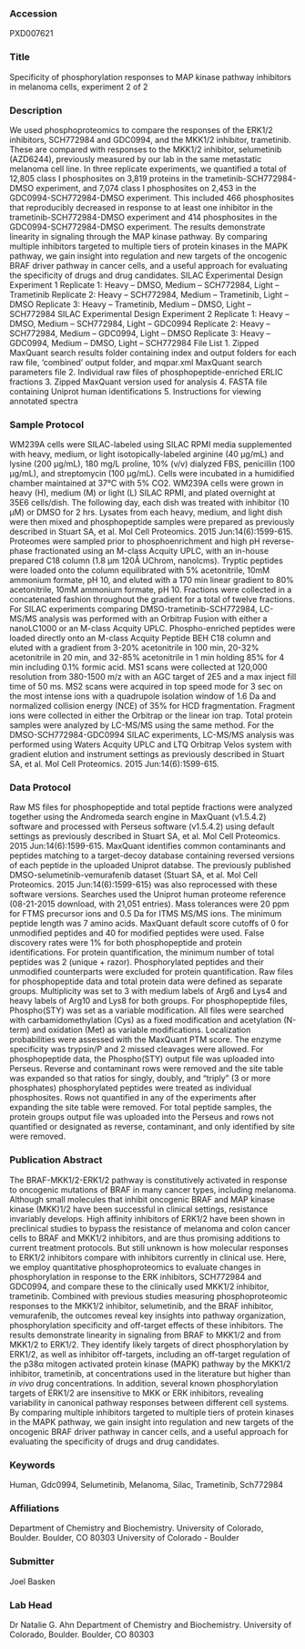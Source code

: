 ### Accession
PXD007621

### Title
Specificity of phosphorylation responses to MAP kinase pathway inhibitors in melanoma cells, experiment 2 of 2

### Description
We used phosphoproteomics to compare the responses of the ERK1/2 inhibitors, SCH772984 and GDC0994, and the MKK1/2 inhibitor, trametinib. These are compared with responses to the MKK1/2 inhibitor, selumetinib (AZD6244), previously measured by our lab in the same metastatic melanoma cell line. In three replicate experiments, we quantified a total of 12,805 class I phosphosites on 3,819 proteins in the trametinib-SCH772984-DMSO experiment, and 7,074 class I phosphosites on 2,453 in the GDC0994-SCH772984-DMSO experiment. This included 466 phosphosites that reproducibly decreased in response to at least one inhibitor in the trametinib-SCH772984-DMSO experiment and 414 phosphosites in the GDC0994-SCH772984-DMSO experiment. The results demonstrate linearity in signaling through the MAP kinase pathway. By comparing multiple inhibitors targeted to multiple tiers of protein kinases in the MAPK pathway, we gain insight into regulation and new targets of the oncogenic BRAF driver pathway in cancer cells, and a useful approach for evaluating the specificity of drugs and drug candidates.  SILAC Experimental Design Experiment 1 Replicate 1: Heavy – DMSO, Medium – SCH772984, Light – Trametinib Replicate 2: Heavy – SCH772984, Medium – Trametinib, Light – DMSO Replicate 3: Heavy – Trametinib, Medium – DMSO, Light – SCH772984  SILAC Experimental Design Experiment 2 Replicate 1: Heavy – DMSO, Medium – SCH772984, Light – GDC0994 Replicate 2: Heavy – SCH772984, Medium – GDC0994, Light – DMSO Replicate 3: Heavy – GDC0994, Medium – DMSO, Light – SCH772984  File List 1. Zipped MaxQuant search results folder containing index and output folders for each raw file, ‘combined’ output folder, and mqpar.xml MaxQuant search parameters file 2. Individual raw files of phosphopeptide-enriched ERLIC fractions 3. Zipped MaxQuant version used for analysis  4. FASTA file containing Uniprot human identifications 5. Instructions for viewing annotated spectra

### Sample Protocol
WM239A cells were SILAC-labeled using SILAC RPMI media supplemented with heavy, medium, or light isotopically-labeled arginine (40 µg/mL) and lysine (200 µg/mL), 180 mg/L proline, 10% (v/v) dialyzed FBS, penicillin (100 µg/mL), and streptomycin (100 µg/mL). Cells were incubated in a humidified chamber maintained at 37°C with 5% CO2. WM239A cells were grown in heavy (H), medium (M) or light (L) SILAC RPMI, and plated overnight at 35E6 cells/dish. The following day, each dish was treated with inhibitor (10 µM) or DMSO for 2 hrs. Lysates from each heavy, medium, and light dish were then mixed and phosphopeptide samples were prepared as previously described in Stuart SA, et al. Mol Cell Proteomics. 2015 Jun:14(6):1599-615. Proteomes were sampled prior to phosphoenrichment and high pH reverse-phase fractionated using an M-class Acquity UPLC, with an in-house prepared C18 column (1.8 µm 120Å UChrom, nanolcms). Tryptic peptides were loaded onto the column equilibrated with 5% acetonitrile, 10mM ammonium formate, pH 10, and eluted with a 170 min linear gradient to 80% acetonitrile, 10mM ammonium formate, pH 10. Fractions were collected in a concatenated fashion throughout the gradient for a total of twelve fractions. For SILAC experiments comparing DMSO-trametinib-SCH772984, LC-MS/MS analysis was performed with an Orbitrap Fusion with either a nanoLC1000 or an M-class Acquity UPLC. Phospho-enriched peptides were loaded directly onto an M-class Acquity Peptide BEH C18 column and eluted with a gradient from 3-20% acetonitrile in 100 min, 20-32% acetonitrile in 20 min, and 32-85% acetonitrile in 1 min holding 85% for 4 min including 0.1% formic acid. MS1 scans were collected at 120,000 resolution from 380-1500 m/z with an AGC target of 2E5 and a max inject fill time of 50 ms. MS2 scans were acquired in top speed mode for 3 sec on the most intense ions with a quadrupole isolation window of 1.6 Da and normalized collision energy (NCE) of 35% for HCD fragmentation. Fragment ions were collected in either the Orbitrap or the linear ion trap. Total protein samples were analyzed by LC-MS/MS using the same method. For the DMSO-SCH772984-GDC0994 SILAC experiments, LC-MS/MS analysis was performed using Waters Acquity UPLC and LTQ Orbitrap Velos system with gradient elution and instrument settings as previously described in Stuart SA, et al. Mol Cell Proteomics. 2015 Jun:14(6):1599-615.

### Data Protocol
Raw MS files for phosphopeptide and total peptide fractions were analyzed together using the Andromeda search engine in MaxQuant (v1.5.4.2) software and processed with Perseus software (v1.5.4.2) using default settings as previously described in Stuart SA, et al. Mol Cell Proteomics. 2015 Jun:14(6):1599-615. MaxQuant identifies common contaminants and peptides matching to a target-decoy database containing reversed versions of each peptide in the uploaded Uniprot databse. The previously published DMSO-selumetinib-vemurafenib dataset (Stuart SA, et al. Mol Cell Proteomics. 2015 Jun:14(6):1599-615) was also reprocessed with these software versions. Searches used the Uniprot human proteome reference (08-21-2015 download, with 21,051 entries). Mass tolerances were 20 ppm for FTMS precursor ions and 0.5 Da for ITMS MS/MS ions. The minimum peptide length was 7 amino acids. MaxQuant default score cutoffs of 0 for unmodified peptides and 40 for modified peptides were used. False discovery rates were 1% for both phosphopeptide and protein identifications. For protein quantification, the minimum number of total peptides was 2 (unique + razor). Phosphorylated peptides and their unmodified counterparts were excluded for protein quantification. Raw files for phosphopeptide data and total protein data were defined as separate groups. Multiplicity was set to 3 with medium labels of Arg6 and Lys4 and heavy labels of Arg10 and Lys8 for both groups. For phosphopeptide files, Phospho(STY) was set as a variable modification. All files were searched with carbamidomethylation (Cys) as a fixed modification and acetylation (N-term) and oxidation (Met) as variable modifications. Localization probabilities were assessed with the MaxQuant PTM score. The enzyme specificity was trypsin/P and 2 missed cleavages were allowed. For phosphopeptide data, the Phospho(STY) output file was uploaded into Perseus. Reverse and contaminant rows were removed and the site table was expanded so that ratios for singly, doubly, and “triply” (3 or more phosphates) phosphorylated peptides were treated as individual phosphosites. Rows not quantified in any of the experiments after expanding the site table were removed. For total peptide samples, the protein groups output file was uploaded into the Perseus and rows not quantified or designated as reverse, contaminant, and only identified by site were removed.

### Publication Abstract
The BRAF-MKK1/2-ERK1/2 pathway is constitutively activated in response to oncogenic mutations of BRAF in many cancer types, including melanoma. Although small molecules that inhibit oncogenic BRAF and MAP kinase kinase (MKK)1/2 have been successful in clinical settings, resistance invariably develops. High affinity inhibitors of ERK1/2 have been shown in preclinical studies to bypass the resistance of melanoma and colon cancer cells to BRAF and MKK1/2 inhibitors, and are thus promising additions to current treatment protocols. But still unknown is how molecular responses to ERK1/2 inhibitors compare with inhibitors currently in clinical use. Here, we employ quantitative phosphoproteomics to evaluate changes in phosphorylation in response to the ERK inhibitors, SCH772984 and GDC0994, and compare these to the clinically used MKK1/2 inhibitor, trametinib. Combined with previous studies measuring phosphoproteomic responses to the MKK1/2 inhibitor, selumetinib, and the BRAF inhibitor, vemurafenib, the outcomes reveal key insights into pathway organization, phosphorylation specificity and off-target effects of these inhibitors. The results demonstrate linearity in signaling from BRAF to MKK1/2 and from MKK1/2 to ERK1/2. They identify likely targets of direct phosphorylation by ERK1/2, as well as inhibitor off-targets, including an off-target regulation of the p38&#x3b1; mitogen activated protein kinase (MAPK) pathway by the MKK1/2 inhibitor, trametinib, at concentrations used in the literature but higher than <i>in vivo</i> drug concentrations. In addition, several known phosphorylation targets of ERK1/2 are insensitive to MKK or ERK inhibitors, revealing variability in canonical pathway responses between different cell systems. By comparing multiple inhibitors targeted to multiple tiers of protein kinases in the MAPK pathway, we gain insight into regulation and new targets of the oncogenic BRAF driver pathway in cancer cells, and a useful approach for evaluating the specificity of drugs and drug candidates.

### Keywords
Human, Gdc0994, Selumetinib, Melanoma, Silac, Trametinib, Sch772984

### Affiliations
Department of Chemistry and Biochemistry. University of Colorado, Boulder. Boulder, CO 80303
University of Colorado - Boulder

### Submitter
Joel Basken

### Lab Head
Dr Natalie G. Ahn
Department of Chemistry and Biochemistry. University of Colorado, Boulder. Boulder, CO 80303


